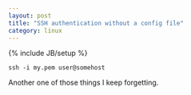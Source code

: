 ```yaml
---
layout: post
title: "SSH authentication without a config file"
category: linux
---
```

{% include JB/setup %}

`ssh -i my.pem user@somehost`

Another one of those things I keep forgetting.
